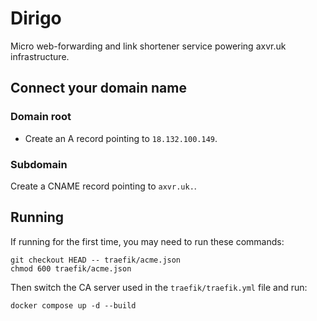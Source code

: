 # Dirigo

Micro web-forwarding and link shortener service powering axvr.uk
infrastructure.


## Connect your domain name

### Domain root

- Create an A record pointing to `18.132.100.149`.

### Subdomain

Create a CNAME record pointing to `axvr.uk.`.


## Running

If running for the first time, you may need to run these commands:

```
git checkout HEAD -- traefik/acme.json
chmod 600 traefik/acme.json
```

Then switch the CA server used in the `traefik/traefik.yml` file and run:

```
docker compose up -d --build
```

